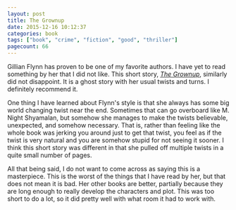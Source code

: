```yaml
---
layout: post
title: The Grownup
date: 2015-12-16 10:12:37
categories: book
tags: ["book", "crime", "fiction", "good", "thriller"]
pagecount: 66
---
```


Gillian Flynn has proven to be one of my favorite authors.
I have yet to read something by her that I did not like.
This short story, [*The Grownup*][grown-amazon], similarly
did not disappoint. It is a ghost story with her usual
twists and turns. I definitely recommend it.

One thing I have learned about Flynn's style is that she
always has some big world changing twist near the end.
Sometimes that can go overboard like M. Night Shyamalan,
but somehow she manages to make the twists believable,
unexpected, and somehow necessary. That is, rather than
feeling like the whole book was jerking you around just
to get that twist, you feel as if the twist is very natural
and you are somehow stupid for not seeing it sooner. I think
this short story was different in that she pulled off multiple
twists in a quite small number of pages.

All that being said, I do not want to come across as saying
this is a masterpiece. This is the worst of the things
that I have read by her, but that does not mean it is bad.
Her other books are better, partially because they are
long enough to really develop the characters and plot. This
was too short to do a lot, so it did pretty well with
what room it had to work with.

[grown-amazon]:   http://amzn.com/B0138OACAW

